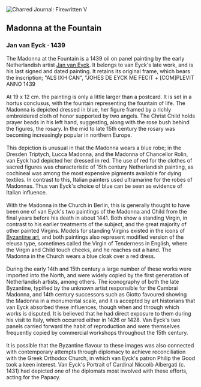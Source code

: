 <div class="artwork-of-the-day">
  <div class="container">
    <div class="img-wrapper">
      <img
        src="https://uploads3.wikiart.org/images/jan-van-eyck/madonna-at-the-fountain-1439.jpg!Large.jpg"
        alt="Charred Journal: Firewritten V" />
    </div>
    <div class="artwork-detail">
      <div class="artwork-origin"> 
        <h2 class="artwork-name">Madonna at the Fountain</h2>
        <h3 class="artist">
          Jan van Eyck
                    ·  1439
        </h3>
      </div>
      <p class="description">
        <span class="artwork-description-text ng-binding" ng-bind-html="viewModel.ArtworkOfTheDay.Description | unsafe">The Madonna at the Fountain is a 1439 oil on panel painting by the early Netherlandish artist <a target="_blank" href="/en/jan-van-eyck">Jan van Eyck</a>. It belongs to van Eyck's late work, and is his last signed and dated painting. It retains its original frame, which bears the inscription; "ALS IXH CAN", "JOHES DE EYCK ME FECIT + [COM]PLEVIT ANNO 1439
<br>
<br>At 19 x 12&nbsp;cm. the painting is only a little larger than a postcard. It is set in a hortus conclusus, with the fountain representing the fountain of life. The Madonna is depicted dressed in blue, her figure framed by a richly embroidered cloth of honor supported by two angels. The Christ Child holds prayer beads in his left hand, suggesting, along with the rose bush behind the figures, the rosary. In the mid to late 15th century the rosary was becoming increasingly popular in northern Europe.
<br>
<br>This depiction is unusual in that the Madonna wears a blue robe; in the Dresden Triptych, Lucca Madonna, and the Madonna of Chancellor Rolin, van Eyck had depicted her dressed in red. The use of red for the clothes of sacred figures was characteristic of 15th century Netherlandish painting, as cochineal was among the most expensive pigments available for dying textiles. In contrast to this, Italian painters used ultramarine for the robes of Madonnas. Thus van Eyck's choice of blue can be seen as evidence of Italian influence.
<br>
<br>With the Madonna in the Church in Berlin, this is generally thought to have been one of van Eyck's two paintings of the Madonna and Child from the final years before his death in about 1441. Both show a standing Virgin, in contrast to his earlier treatments of the subject, and the great majority of other painted Virgins. Models for standing Virgins existed in the icons of <a target="_blank" href="/en/artists-by-art-movement/byzantine-art">Byzantine art</a>, and both paintings also represent modified version of the eleusa type, sometimes called the Virgin of Tenderness in English, where the Virgin and Child touch cheeks, and he reaches out a hand. The Madonna in the Church wears a blue cloak over a red dress.
<br>
<br>During the early 14th and 15th century a large number of these works were imported into the North, and were widely copied by the first generation of Netherlandish artists, among others. The iconography of both the late Byzantine, typified by the unknown artist responsible for the Cambrai Madonna, and 14th century successors such as Giotto favoured showing the Madonna in a monumental scale, and it is accepted by art historians that van Eyck absorbed these influences, though when and through which works is disputed. It is believed that he had direct exposure to them during his visit to Italy, which occurred either in 1426 or 1428. Van Eyck's two panels carried forward the habit of reproduction and were themselves frequently copied by commercial workshops throughout the 15th century. 
<br>
<br>It is possible that the Byzantine flavour to these images was also connected with contemporary attempts through diplomacy to achieve reconciliation with the Greek Orthodox Church, in which van Eyck's patron Philip the Good took a keen interest. Van Eyck's Portrait of Cardinal Niccolò Albergati (c. 1431) had depicted one of the diplomats most involved with these efforts, acting for the Papacy.</span>
                        <div class="text-shadow-container" ng-show="showShadow" style=""></div>
      </p>
    </div>
  </div>

</div>
